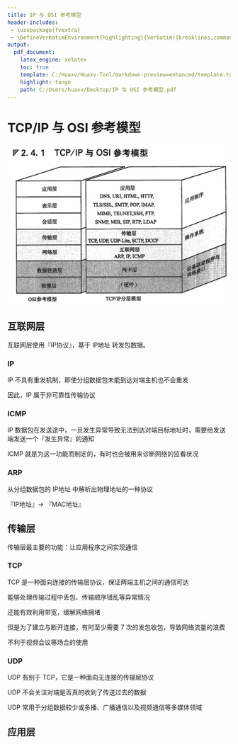 ```yaml
---
title: IP 与 OSI 参考模型
header-includes:
 - \usepackage{fvextra}
 - \DefineVerbatimEnvironment{Highlighting}{Verbatim}{breaklines,commandchars=\\\{\}}
output:
  pdf_document:
    latex_engine: xelatex
    toc: true
    template: C:/Huaxv/Huaxv-Tool/markdown-preview=enhanced/template.tex
    highlight: tango
    path: C:/Users/huaxv/Desktop/IP 与 OSI 参考模型.pdf
---
```


# TCP/IP 与 OSI 参考模型

![Snipaste_2023-12-14_21-12-36](/assets/Snipaste_2023-12-14_21-12-36.png)

## 互联网层

互联网层使用『IP协议』，基于 IP地址 转发包数据。

### IP

IP 不具有重发机制，即使分组数据包未能到达对端主机也不会重发

因此，IP 属于非可靠性传输协议

### ICMP

IP 数据包在发送途中，一旦发生异常导致无法到达对端目标地址时，需要给发送端发送一个『发生异常』的通知

ICMP 就是为这一功能而制定的，有时也会被用来诊断网络的监看状况

### ARP

从分组数据包的 IP地址 中解析出物理地址的一种协议

『IP地址』→ 『MAC地址』

## 传输层

传输层最主要的功能：让应用程序之间实现通信

### TCP

TCP 是一种面向连接的传输层协议，保证两端主机之间的通信可达

能够处理传输过程中丢包、传输顺序错乱等异常情况

还能有效利用带宽，缓解网络拥堵

但是为了建立与断开连接，有时至少需要 $7$ 次的发包收包，导致网络流量的浪费

不利于视频会议等场合的使用

### UDP

UDP 有别于 TCP，它是一种面向无连接的传输层协议

UDP 不会关注对端是否真的收到了传送过去的数据

UDP 常用于分组数据较少或多播、广播通信以及视频通信等多媒体领域

## 应用层


